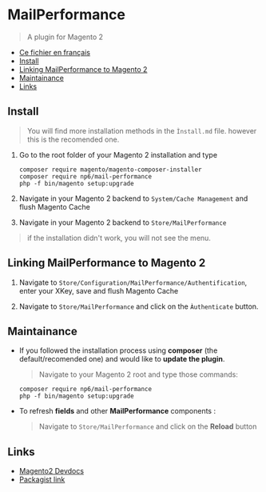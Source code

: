# MailPerformance
> A plugin for Magento 2

* [Ce fichier en français](https://github.com/tym17/MPerf-Magento2/blob/Release/LISEZMOI.md)
* [Install](#install)
* [Linking MailPerformance to Magento 2](#linking-mailperformance-to-magento-2)
* [Maintainance](#maintainance)
* [Links](#links)

## Install
> You will find more installation methods in the `Ìnstall.md` file. however this is the recomended one.

1. Go to the root folder of your Magento 2 installation and type

   ```shell
   composer require magento/magento-composer-installer
   composer require np6/mail-performance
   php -f bin/magento setup:upgrade
   ```

2. Navigate in your Magento 2 backend to `System/Cache Management` and flush Magento Cache

3. Navigate in your Magento 2 backend to `Store/MailPerformance`
> if the installation didn't work, you will not see the menu.

## Linking MailPerformance to Magento 2

1. Navigate to `Store/Configuration/MailPerformance/Authentification`, enter your XKey, save and flush Magento Cache

2. Navigate to `Store/MailPerformance` and click on the `Àuthenticate` button.

## Maintainance

* If you followed the installation process using **composer** (the default/recomended one) and would like to **update the plugin**.
  > Navigate to your Magento 2 root and type those commands:
  ```shell
  composer require np6/mail-performance
  php -f bin/magento setup:upgrade
  ```

* To refresh **fields** and other **MailPerformance** components :
  > Navigate to `Store/MailPerformance` and click on the **Reload** button

## Links

* [Magento2 Devdocs](http://devdocs.magento.com/)
* [Packagist link](https://packagist.org/packages/tym17/mail-performance)

